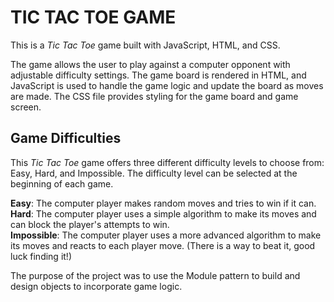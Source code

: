 <h1>TIC TAC TOE GAME</h1>
This is a <em>Tic Tac Toe</em> game built with JavaScript, HTML, and CSS. 

The game allows the user to play against a computer opponent with adjustable difficulty settings. The game board is rendered in HTML, and JavaScript is used to handle the game logic and update the board as moves are made. The CSS file provides styling for the game board and game screen.

<h2>Game Difficulties</h2>
This <em>Tic Tac Toe</em> game offers three different difficulty levels to choose from: Easy, Hard, and Impossible. The difficulty level can be selected at the beginning of each game.

**Easy**: The computer player makes random moves and tries to win if it can.<br>
**Hard**: The computer player uses a simple algorithm to make its moves and can block the player's attempts to win.<br>
**Impossible**: The computer player uses a more advanced algorithm to make its moves and reacts to each player move. (There is a way to beat it, good luck finding it!)<br>

The purpose of the project was to use the Module pattern to build and design objects to incorporate game logic.
